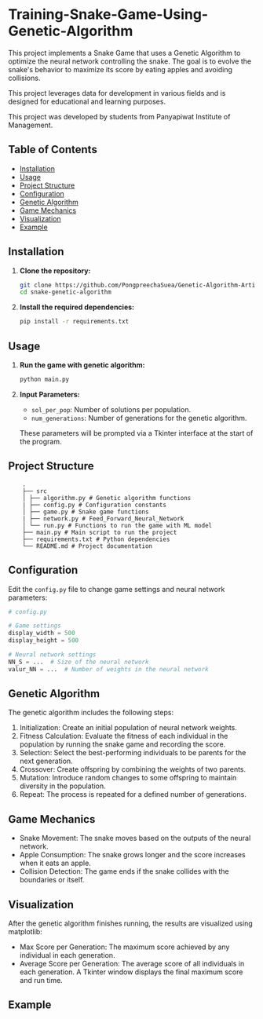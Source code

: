 # Training-Snake-Game-Using-Genetic-Algorithm

This project implements a Snake Game that uses a Genetic Algorithm to optimize the neural network controlling the snake. The goal is to evolve the snake's behavior to maximize its score by eating apples and avoiding collisions.

This project leverages data for development in various fields and is designed for educational and learning purposes.

This project was developed by students from Panyapiwat Institute of Management.

## Table of Contents
- [Installation](#installation)
- [Usage](#usage)
- [Project Structure](#project-structure)
- [Configuration](#configuration)
- [Genetic Algorithm](#genetic-algorithm)
- [Game Mechanics](#game-mechanics)
- [Visualization](#visualization)
- [Example](#Example)

## Installation

1. **Clone the repository:**
    ```sh
    git clone https://github.com/PongpreechaSuea/Genetic-Algorithm-Artificial-Neural-Networks.git
    cd snake-genetic-algorithm
    ```

2. **Install the required dependencies:**
    ```sh
    pip install -r requirements.txt
    ```

## Usage

1. **Run the game with genetic algorithm:**
    ```sh
    python main.py
    ```

2. **Input Parameters:**
    - `sol_per_pop`: Number of solutions per population.
    - `num_generations`: Number of generations for the genetic algorithm.

    These parameters will be prompted via a Tkinter interface at the start of the program.

## Project Structure

```
    .
    ├── src
    │ ├── algorithm.py # Genetic algorithm functions
    | ├── config.py # Configuration constants
    │ ├── game.py # Snake game functions
    | ├── network.py # Feed_Forward_Neural_Network 
    │ └── run.py # Functions to run the game with ML model
    ├── main.py # Main script to run the project
    ├── requirements.txt # Python dependencies
    └── README.md # Project documentation
```

## Configuration

Edit the `config.py` file to change game settings and neural network parameters:

```python
# config.py

# Game settings
display_width = 500
display_height = 500

# Neural network settings
NN_S = ...  # Size of the neural network
valur_NN = ...  # Number of weights in the neural network
```

## Genetic Algorithm
The genetic algorithm includes the following steps:

1. Initialization: Create an initial population of neural network weights.
2. Fitness Calculation: Evaluate the fitness of each individual in the population by running the snake game and recording the score.
3. Selection: Select the best-performing individuals to be parents for the next generation.
4. Crossover: Create offspring by combining the weights of two parents.
5. Mutation: Introduce random changes to some offspring to maintain diversity in the population.
6. Repeat: The process is repeated for a defined number of generations.


## Game Mechanics
- Snake Movement: The snake moves based on the outputs of the neural network.
- Apple Consumption: The snake grows longer and the score increases when it eats an apple.
- Collision Detection: The game ends if the snake collides with the boundaries or itself.

## Visualization
After the genetic algorithm finishes running, the results are visualized using matplotlib:

- Max Score per Generation: The maximum score achieved by any individual in each generation.
- Average Score per Generation: The average score of all individuals in each generation.
A Tkinter window displays the final maximum score and run time.

## Example